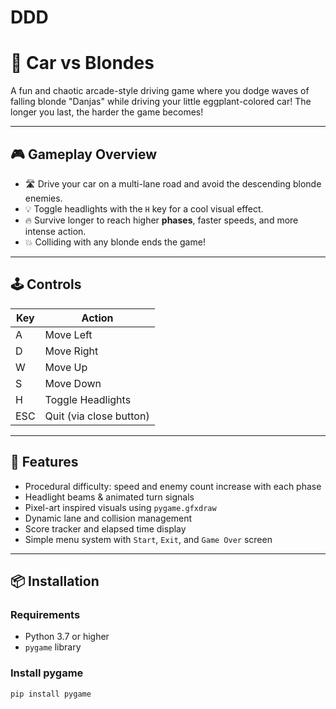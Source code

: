 # DDD
# 🚗 Car vs Blondes

A fun and chaotic arcade-style driving game where you dodge waves of falling blonde "Danjas" while driving your little eggplant-colored car! The longer you last, the harder the game becomes!

---

## 🎮 Gameplay Overview

- 🛣️ Drive your car on a multi-lane road and avoid the descending blonde enemies.
- 💡 Toggle headlights with the `H` key for a cool visual effect.
- 🔥 Survive longer to reach higher **phases**, faster speeds, and more intense action.
- 💥 Colliding with any blonde ends the game!

---

## 🕹️ Controls

| Key | Action            |
|-----|-------------------|
| A   | Move Left         |
| D   | Move Right        |
| W   | Move Up           |
| S   | Move Down         |
| H   | Toggle Headlights |
| ESC | Quit (via close button) |

---

## 🧠 Features

- Procedural difficulty: speed and enemy count increase with each phase
- Headlight beams & animated turn signals
- Pixel-art inspired visuals using `pygame.gfxdraw`
- Dynamic lane and collision management
- Score tracker and elapsed time display
- Simple menu system with `Start`, `Exit`, and `Game Over` screen

---

## 📦 Installation

### Requirements
- Python 3.7 or higher
- `pygame` library

### Install pygame
```bash
pip install pygame
